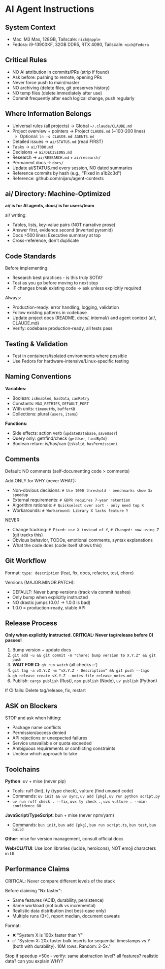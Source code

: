 # AI Agent Instructions

## System Context
- Mac: M3 Max, 128GB, Tailscale: `nick@apple`
- Fedora: i9-13900KF, 32GB DDR5, RTX 4090, Tailscale: `nick@fedora`

## Critical Rules
- NO AI attribution in commits/PRs (strip if found)
- Ask before: pushing to remote, opening PRs
- Never force push to main/master
- NO archiving (delete files, git preserves history)
- NO temp files (delete immediately after use)
- Commit frequently after each logical change, push regularly

## Where Information Belongs
- Universal rules (all projects) → Global `~/.claude/CLAUDE.md`
- Project overview + pointers → Project `CLAUDE.md` (~100-200 lines)
  - Optional: `ln -s CLAUDE.md AGENTS.md`
- Detailed issues → `ai/STATUS.md` (read FIRST)
- Tasks → `ai/TODO.md`
- Decisions → `ai/DECISIONS.md`
- Research → `ai/RESEARCH.md` + `ai/research/`
- Permanent docs → `docs/`
- Update ai/STATUS.md every session, NO dated summaries
- Reference commits by hash (e.g., "Fixed in a1b2c3d")
- Reference: github.com/nijaru/agent-contexts

## ai/ Directory: Machine-Optimized
**ai/ is for AI agents, docs/ is for users/team**

ai/ writing:
- Tables, lists, key-value pairs (NOT narrative prose)
- Answer first, evidence second (inverted pyramid)
- Docs >500 lines: Executive summary at top
- Cross-reference, don't duplicate

## Code Standards
Before implementing:
- Research best practices - is this truly SOTA?
- Test as you go before moving to next step
- IF changes break existing code → ask unless explicitly required

Always:
- Production-ready: error handling, logging, validation
- Follow existing patterns in codebase
- Update project docs (README, docs/, internal/) and agent context (ai/, CLAUDE.md)
- Verify: codebase production-ready, all tests pass

## Testing & Validation
- Test in containers/isolated environments where possible
- Use Fedora for hardware-intensive/Linux-specific testing

## Naming Conventions
**Variables:**
- Boolean: `isEnabled`, `hasData`, `canRetry`
- Constants: `MAX_RETRIES`, `DEFAULT_PORT`
- With units: `timeoutMs`, `bufferKB`
- Collections: plural (`users`, `items`)

**Functions:**
- Side effects: action verb (`updateDatabase`, `saveUser`)
- Query only: get/find/check (`getUser`, `findById`)
- Boolean return: is/has/can (`isValid`, `hasPermission`)

## Comments
Default: NO comments (self-documenting code > comments)

Add ONLY for WHY (never WHAT):
- Non-obvious decisions: `# Use 1000 threshold - benchmarks show 3x speedup`
- External requirements: `# GDPR requires 7-year retention`
- Algorithm rationale: `# Quickselect over sort - only need top K`
- Workarounds: `# Workaround: Library X lacks feature Y`

NEVER:
- Change tracking: `# Fixed: use X instead of Y`, `# Changed: now using Z` (git tracks this)
- Obvious behavior, TODOs, emotional comments, syntax explanations
- What the code does (code itself shows this)

## Git Workflow
Format: `type: description` (feat, fix, docs, refactor, test, chore)

Versions (MAJOR.MINOR.PATCH):
- DEFAULT: Never bump versions (track via commit hashes)
- Only bump when explicitly instructed
- NO drastic jumps (0.0.1 → 1.0.0 is bad)
- 1.0.0 = production-ready, stable API

## Release Process
**Only when explicitly instructed. CRITICAL: Never tag/release before CI passes!**

1. Bump version + update docs
2. `git add -u && git commit -m "chore: bump version to X.Y.Z" && git push`
3. **WAIT FOR CI**: `gh run watch` (all checks ✅)
4. `git tag -a vX.Y.Z -m "vX.Y.Z - Description" && git push --tags`
5. `gh release create vX.Y.Z --notes-file release_notes.md`
6. Publish: `cargo publish` (Rust), `npm publish` (Node), `uv publish` (Python)

If CI fails: Delete tag/release, fix, restart

## ASK on Blockers
STOP and ask when hitting:
- Package name conflicts
- Permission/access denied
- API rejections or unexpected failures
- Service unavailable or quota exceeded
- Ambiguous requirements or conflicting constraints
- Unclear which approach to take

## Toolchains

**Python**: uv + mise (never pip)
- Tools: ruff (lint), ty (type check), vulture (find unused code)
- Commands: `uv init && uv sync`, `uv add [pkg]`, `uv run python script.py`
- `uv run ruff check . --fix`, `uvx ty check .`, `uvx vulture . --min-confidence 80`

**JavaScript/TypeScript**: bun + mise (never npm/yarn)
- Commands: `bun init`, `bun add [pkg]`, `bun run script.ts`, `bun test`, `bun build`

**Other**: mise for version management, consult official docs

**Web/CLI/TUI**: Use icon libraries (lucide, heroicons), NOT emoji characters in UI

## Performance Claims
CRITICAL: Never compare different levels of the stack

Before claiming "Nx faster":
- Same features (ACID, durability, persistence)
- Same workload (not bulk vs incremental)
- Realistic data distribution (not best-case only)
- Multiple runs (3+), report median, document caveats

Format:
- ❌ "System X is 100x faster than Y"
- ✅ "System X: 20x faster bulk inserts for sequential timestamps vs Y (both with durability). 10M rows. Random: 2-5x."

Stop if speedup >50x - verify: same abstraction level? all features? realistic data? can you explain WHY?

